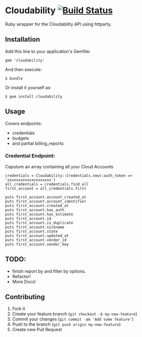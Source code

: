 # Cloudability  [![Build Status](https://secure.travis-ci.org/rkive/cloudability.png)](http://travis-ci.org/rkive/cloudability)

Ruby wrapper for the Cloudability API using httparty.

## Installation

Add this line to your application's Gemfile:

    gem 'cloudability'

And then execute:

    $ bundle

Or install it yourself as:

    $ gem install cloudability

## Usage

  Covers endpoints:
  * credentials
  * budgets
  * and partial billing_reports
  

### Credential Endpoint:
  Caputure an array containing all your Cloud Accounts 

    credentials = Cloudability::Credentials.new(:auth_token => 'xxxxxxxxxxxxxxxxxxxx')
    all_credentials = credentials.find_all
    first_account = all_credentials.first

    puts first_account.account_created_at
    puts first_account.account_identifier
    puts first_account.created_at
    puts first_account.has_auth
    puts first_account.has_estimate
    puts first_account.id
    puts first_account.is_duplicate
    puts first_account.nickname
    puts first_account.state
    puts first_account.updated_at
    puts first_account.vendor_id
    puts first_account.vendor_key


## TODO:
  * finish report by and filter by options.
  * Refactor!
  * More Docs!


## Contributing

1. Fork it
2. Create your feature branch (`git checkout -b my-new-feature`)
3. Commit your changes (`git commit -am 'Add some feature'`)
4. Push to the branch (`git push origin my-new-feature`)
5. Create new Pull Request
